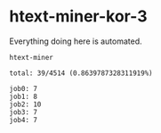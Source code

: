 # htext-miner-kor-3

Everything doing here is automated.

```
htext-miner

total: 39/4514 (0.8639787328311919%)

job0: 7
job1: 8
job2: 10
job3: 7
job4: 7
```